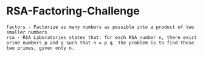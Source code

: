 # RSA-Factoring-Challenge


    factors - Factorize as many numbers as possible into a product of two smaller numbers
    rsa - RSA Laboratories states that: for each RSA number n, there exist prime numbers p and q such that n = p q. The problem is to find these two primes, given only n.

